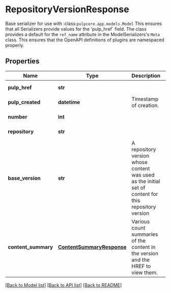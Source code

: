 # RepositoryVersionResponse

Base serializer for use with :class:`pulpcore.app.models.Model`  This ensures that all Serializers provide values for the 'pulp_href` field.  The class provides a default for the ``ref_name`` attribute in the ModelSerializers's ``Meta`` class. This ensures that the OpenAPI definitions of plugins are namespaced properly.
## Properties
Name | Type | Description | Notes
------------ | ------------- | ------------- | -------------
**pulp_href** | **str** |  | [optional] [readonly] 
**pulp_created** | **datetime** | Timestamp of creation. | [optional] [readonly] 
**number** | **int** |  | [optional] [readonly] 
**repository** | **str** |  | [optional] [readonly] 
**base_version** | **str** | A repository version whose content was used as the initial set of content for this repository version | [optional] 
**content_summary** | [**ContentSummaryResponse**](ContentSummaryResponse.md) | Various count summaries of the content in the version and the HREF to view them. | [optional] [readonly] 

[[Back to Model list]](../README.md#documentation-for-models) [[Back to API list]](../README.md#documentation-for-api-endpoints) [[Back to README]](../README.md)



